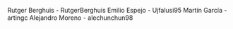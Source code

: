 Rutger Berghuis - RutgerBerghuis
Emilio Espejo - Ujfalusi95
Martín García - artingc
Alejandro Moreno - alechunchun98
